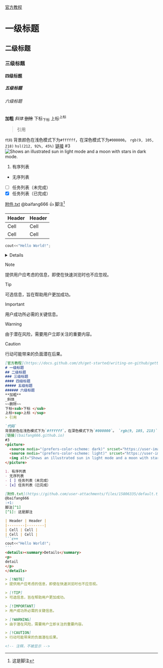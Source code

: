[官方教程](https://docs.github.com/zh/get-started/writing-on-github/getting-started-with-writing-and-formatting-on-github/basic-writing-and-formatting-syntax)
# 一级标题
## 二级标题
### 三级标题
#### 四级标题
##### 五级标题
###### 六级标题
**加粗**
_斜体_
~~删除~~
下标<sub>下标 </sub>
上标<sup>上标 </sup>
> 引用

`代码`
背景颜色在浅色模式下为`#ffffff`，在深色模式下为`#000000`。 `rgb(9, 105, 218)` `hsl(212, 92%, 45%)`
[链接](baifang666.github.io)
#3 
<picture>
  <source media="(prefers-color-scheme: dark)" srcset="https://user-images.githubusercontent.com/25423296/163456776-7f95b81a-f1ed-45f7-b7ab-8fa810d529fa.png">
  <source media="(prefers-color-scheme: light)" srcset="https://user-images.githubusercontent.com/25423296/163456779-a8556205-d0a5-45e2-ac17-42d089e3c3f8.png">
  <img alt="Shows an illustrated sun in light mode and a moon with stars in dark mode." src="https://user-images.githubusercontent.com/25423296/163456779-a8556205-d0a5-45e2-ac17-42d089e3c3f8.png">
</picture>

1. 有序列表
- 无序列表
- [ ] 任务列表（未完成）
- [x] 任务列表（已完成）

[附件.txt](https://github.com/user-attachments/files/15806335/default.txt)
@baifang666 
:+1:
脚注[^1]
[^1]: 这是脚注

| Header | Header |
|--------|--------|
| Cell | Cell |
| Cell | Cell | 
```c++
cout<<"Hello World!";
``` 
<details><summary>Details</summary>
<p>
detail
</p>
</details> 

> [!NOTE]  
> 提供用户应考虑的信息，即使在快速浏览时也不应忽视。

> [!TIP]
> 可选信息，旨在帮助用户更加成功。

> [!IMPORTANT]  
> 用户成功所必需的关键信息。

> [!WARNING]  
> 由于潜在风险，需要用户立即关注的重要内容。

> [!CAUTION]
> 行动可能带来的负面潜在后果。

<!-- 注释，不被显示 -->

````markdown
[官方教程](https://docs.github.com/zh/get-started/writing-on-github/getting-started-with-writing-and-formatting-on-github/basic-writing-and-formatting-syntax)
# 一级标题
## 二级标题
### 三级标题
#### 四级标题
##### 五级标题
###### 六级标题
**加粗**
_斜体_
~~删除~~
下标<sub>下标 </sub>
上标<sup>上标 </sup>
> 引用

`代码`
背景颜色在浅色模式下为`#ffffff`，在深色模式下为`#000000`。 `rgb(9, 105, 218)` `hsl(212, 92%, 45%)`
[链接](baifang666.github.io)
#3 
<picture>
  <source media="(prefers-color-scheme: dark)" srcset="https://user-images.githubusercontent.com/25423296/163456776-7f95b81a-f1ed-45f7-b7ab-8fa810d529fa.png">
  <source media="(prefers-color-scheme: light)" srcset="https://user-images.githubusercontent.com/25423296/163456779-a8556205-d0a5-45e2-ac17-42d089e3c3f8.png">
  <img alt="Shows an illustrated sun in light mode and a moon with stars in dark mode." src="https://user-images.githubusercontent.com/25423296/163456779-a8556205-d0a5-45e2-ac17-42d089e3c3f8.png">
</picture>

1. 有序列表
- 无序列表
- [ ] 任务列表（未完成）
- [x] 任务列表（已完成）

[附件.txt](https://github.com/user-attachments/files/15806335/default.txt)
@baifang666 
:+1:
脚注[^1]
[^1]: 这是脚注

| Header | Header |
|--------|--------|
| Cell | Cell |
| Cell | Cell | 
```c++
cout<<"Hello World!";
``` 
<details><summary>Details</summary>
<p>
detail
</p>
</details> 

> [!NOTE]  
> 提供用户应考虑的信息，即使在快速浏览时也不应忽视。

> [!TIP]
> 可选信息，旨在帮助用户更加成功。

> [!IMPORTANT]  
> 用户成功所必需的关键信息。

> [!WARNING]  
> 由于潜在风险，需要用户立即关注的重要内容。

> [!CAUTION]
> 行动可能带来的负面潜在后果。

<!-- 注释，不被显示 -->
````